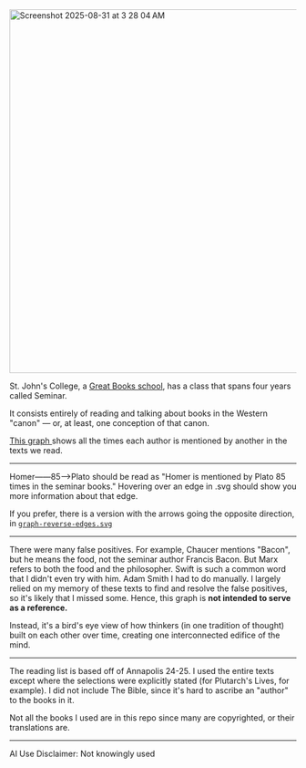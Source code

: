 
<img width="1108" height="638" alt="Screenshot 2025-08-31 at 3 28 04 AM" src="https://github.com/user-attachments/assets/42956c93-0b19-4adc-9f18-0bd8463ab142" />


St. John's College, a [Great Books school](https://www.nytimes.com/2018/09/11/opinion/contrarian-college-stjohns.html), has a class that spans four years called Seminar.

It consists entirely of reading and talking about books in the Western "canon" — or, at least, one conception of that canon.

[This graph ](https://raw.githubusercontent.com/Neal-Bhattacharya/seminar-graph/refs/heads/main/graph-reverse-arrows.svg) shows all the times each author is mentioned by another in the texts we read.
  
---

Homer——85——>Plato should be read as "Homer is mentioned by Plato 85 times in the seminar books."
Hovering over an edge in .svg should show you more information about that edge.

If you prefer, there is a version with the arrows going the opposite direction, in [`graph-reverse-edges.svg`](https://raw.githubusercontent.com/Neal-Bhattacharya/seminar-graph/refs/heads/main/graph-reverse-arrows.svg)

---
There were many false positives. For example, Chaucer mentions "Bacon", but he means the food, not the seminar author Francis Bacon. But Marx refers to both the food and the philosopher. Swift is such a common word that I didn't even try with him. Adam Smith I had to do manually.
I largely relied on my memory of these texts to find and resolve the false positives, so it's likely that I missed some. Hence, this graph is **not intended to serve as a reference.**

Instead, it's a bird's eye view of how thinkers (in one tradition of thought) built on each other over time, creating one interconnected edifice of the mind.

---

The reading list is based off of Annapolis 24-25. I used the entire texts except where the selections were explicitly stated (for Plutarch's Lives, for example).
I did not include The Bible, since it's hard to ascribe an "author" to the books in it.

Not all the books I used are in this repo since many are copyrighted, or their translations are.

---

AI Use Disclaimer: Not knowingly used

